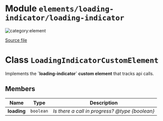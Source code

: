 # Module `elements/loading-indicator/loading-indicator`

![category:element](https://img.shields.io/badge/category-element-blue.svg?style=flat-square)



[Source file](..\src\elements\loading-indicator\loading-indicator.js)

# Class `LoadingIndicatorCustomElement`

Implements the **&#x60;loading-indicator&#x60; custom element** that tracks api calls.

## Members

Name | Type | Description
--- | --- | ---
__loading__ | `boolean` | *Is there a call in progress? @type {boolean}*
